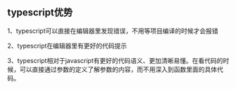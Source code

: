 ## typescript优势
1、typescript可以直接在编辑器里发现错误，不用等项目编译的时候才会报错

2、typescript在编辑器里有更好的代码提示

3、typescript相对于javascript有更好的代码语义、更加清晰易懂。在看代码的时候，可以直接通过参数的定义了解参数的内容，而不用深入到函数里面的具体代码。